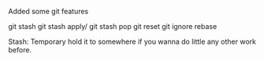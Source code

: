 Added some git features

git stash                        git stash apply/ git stash pop
git reset
git ignore
rebase

Stash:
Temporary hold it to somewhere if you wanna do little any other work before.